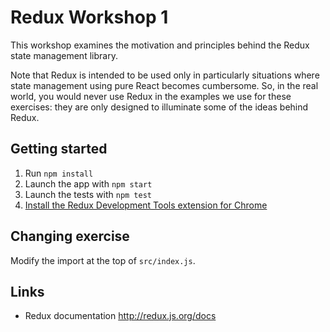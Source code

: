 # Redux Workshop 1

This workshop examines the motivation and principles behind the Redux state management library.

Note that Redux is intended to be used only in particularly situations where state management using pure React becomes
cumbersome. So, in the real world, you would never use Redux in the examples we use for these exercises: they are only
designed to illuminate some of the ideas behind Redux.

## Getting started

1. Run `npm install`
2. Launch the app with `npm start`
3. Launch the tests with `npm test`
4. [Install the Redux Development Tools extension for Chrome](https://chrome.google.com/webstore/detail/redux-devtools/lmhkpmbekcpmknklioeibfkpmmfibljd)

## Changing exercise

Modify the import at the top of `src/index.js`.

## Links

- Redux documentation http://redux.js.org/docs
